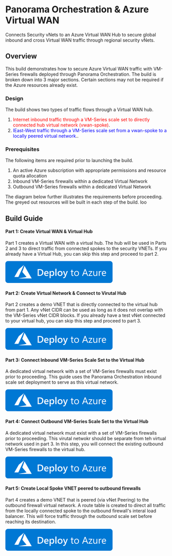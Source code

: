 # Panorama Orchestration & Azure Virtual WAN
Connects Security vNets to an Azure Virtual WAN Hub to secure global inbound and cross Virtual WAN traffic through regional security vNets.

## Overview 

This build demonstrates how to secure Azure Virtual WAN traffic with VM-Series firewalls deployed through Panorama Orchestration.  The build is broken down into 3 major sections.  Certain sections may not be required if the Azure resources already exist.

### Design

The build shows two types of traffic flows through a Virtual WAN hub.  

1.  <span style="color: red">Internet inbound traffic through a VM-Series scale set to directly connected hub virtual network (vwan-spoke)</span>.
2.  <span style="color: blue">IEast-West traffic through a VM-Series scale set from a vwan-spoke to a locally peered virtual network</span>..

### Prerequisites

The following items are required prior to launching the build.  

1.  An active Azure subscription with appropriate permissions and resource quota allocation
2.  Inbound VM-Series firewalls within a dedicated Virtual Network
3.  Outbound VM-Series firewalls within a dedicated Virtual Network 


The diagram below further illustrates the requirements before proceeding.  The greyed out resources will be built in each step of the build.
loo
## Build Guide

#### Part 1:  Create Virtual WAN & Virtual Hub

Part 1 creates a Virtual WAN with a virtual hub.  The hub will be used in Parts 2 and 3 to direct traffic from connected spokes to the security VNETs.  If you already have a Virtual Hub, you can skip this step and proceed to part 2. 

[![Deploy To Azure](https://raw.githubusercontent.com/Azure/azure-quickstart-templates/master/1-CONTRIBUTION-GUIDE/images/deploytoazure.svg?sanitize=true)](https://portal.azure.com/#create/Microsoft.Template/uri/https%3A%2F%2Fraw.githubusercontent.com%2Fwwce%2Fazure-virtual-wan-connect%2Fmain%2Fpart1_wan.json)



#### Part 2:  Create Virtual Network & Connect to Virutal Hub

Part 2 creates a demo VNET that is directly connected to the virtual hub from part 1.  Any vNet CIDR can be used as long as it does not overlap with the VM-Series vNet CIDR blocks.   If you already have a test vNet connected to your virtual hub, you can skip this step and proceed to part 3. 

[![Deploy To Azure](https://raw.githubusercontent.com/Azure/azure-quickstart-templates/master/1-CONTRIBUTION-GUIDE/images/deploytoazure.svg?sanitize=true)](https://portal.azure.com/#create/Microsoft.Template/uri/https%3A%2F%2Fraw.githubusercontent.com%2Fwwce%2Fazure-virtual-wan-connect%2Fmain%2Fpart2_wan_spoke.json)

#### Part 3:  Connect Inbound VM-Series Scale Set to the Virtual Hub 

A dedicated virtual network with a set of VM-Series firewalls must exist prior to proceeding.  This guide uses the Panorama Orchestration inbound scale set deployment to serve as this virtual network.  

[![Deploy To Azure](https://raw.githubusercontent.com/Azure/azure-quickstart-templates/master/1-CONTRIBUTION-GUIDE/images/deploytoazure.svg?sanitize=true)](https://portal.azure.com/#create/Microsoft.Template/uri/https%3A%2F%2Fraw.githubusercontent.com%2Fwwce%2Fazure-virtual-wan-connect%2Fmain%2Fpart3_inbound.json)

#### Part 4:  Connect Outbound VM-Series Scale Set to the Virtual Hub

A dedicated virtual network must exist with a set of VM-Series firewalls prior to proceeding.  This virutal netwokr should be separate from teh virtual network used in part 3.  In this step, you will connect the existing outbound VM-Series firewalls to the virtual hub.

[![Deploy To Azure](https://raw.githubusercontent.com/Azure/azure-quickstart-templates/master/1-CONTRIBUTION-GUIDE/images/deploytoazure.svg?sanitize=true)](https://portal.azure.com/#create/Microsoft.Template/uri/https%3A%2F%2Fraw.githubusercontent.com%2Fwwce%2Fazure-virtual-wan-connect%2Fmain%2Fpart4_outbound.json)

#### Part 5:  Create Local Spoke VNET peered to outbound firewalls

 Part 4 creates a demo VNET that is peered (via vNet Peering) to the outbound firewall virtual network.  A route table is created to direct all traffic from the locally connected spoke to the outbound firewall's interal load balancer.  This will force traffic through the outbound scale set before reaching its destination. 

[![Deploy To Azure](https://raw.githubusercontent.com/Azure/azure-quickstart-templates/master/1-CONTRIBUTION-GUIDE/images/deploytoazure.svg?sanitize=true)](https://portal.azure.com/#create/Microsoft.Template/uri/https%3A%2F%2Fraw.githubusercontent.com%2Fwwce%2Fazure-virtual-wan-connect%2Fmain%2Fpart5_vnet_spoke.json)

